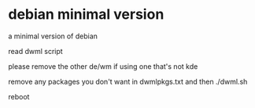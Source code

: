 # debian minimal version
a minimal version of debian

read dwml script

please remove the other de/wm if using one that's not kde

remove any packages you don't want in dwmlpkgs.txt and then ./dwml.sh

reboot
